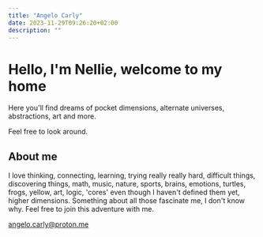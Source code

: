 ```yaml
---
title: "Angelo Carly"
date: 2023-11-29T09:26:20+02:00
description: ""
---
```


# Hello, I'm Nellie, welcome to my home

  
Here you'll find dreams of pocket dimensions, alternate universes, abstractions, art and more.

Feel free to look around.


## About me

I love thinking, connecting, learning, trying really really hard, difficult things, discovering things, math, music, nature, sports, brains, emotions, turtles, frogs, yellow, art, logic, 'cores' even though I haven't defined them yet, higher dimensions. Something about all those fascinate me, I don't know why. Feel free to join this adventure with me.

angelo.carly@proton.me
